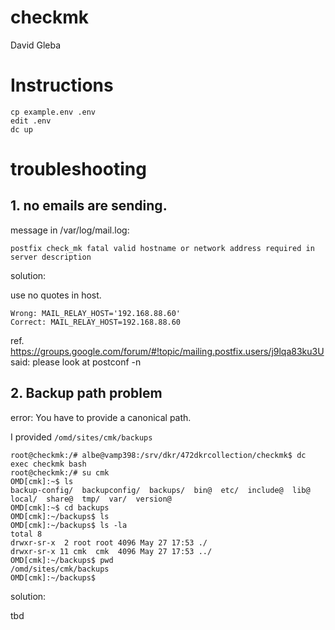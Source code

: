 

# checkmk 

David Gleba


# Instructions

```
cp example.env .env
edit .env
dc up
```


# troubleshooting


##  1. no emails are sending.


message in /var/log/mail.log:
```
postfix check_mk fatal valid hostname or network address required in server description
```

solution:

use no quotes in host.
```
Wrong: MAIL_RELAY_HOST='192.168.88.60'
Correct: MAIL_RELAY_HOST=192.168.88.60
```

ref. 
https://groups.google.com/forum/#!topic/mailing.postfix.users/j9lqa83ku3U  said:  please look at postconf -n



## 2. Backup path problem

error:  You have to provide a canonical path.

I provided `/omd/sites/cmk/backups`

```
root@checkmk:/# albe@vamp398:/srv/dkr/472dkrcollection/checkmk$ dc exec checkmk bash
root@checkmk:/# su cmk
OMD[cmk]:~$ ls
backup-config/  backupconfig/  backups/  bin@  etc/  include@  lib@  local/  share@  tmp/  var/  version@
OMD[cmk]:~$ cd backups
OMD[cmk]:~/backups$ ls
OMD[cmk]:~/backups$ ls -la
total 8
drwxr-sr-x  2 root root 4096 May 27 17:53 ./
drwxr-sr-x 11 cmk  cmk  4096 May 27 17:53 ../
OMD[cmk]:~/backups$ pwd
/omd/sites/cmk/backups
OMD[cmk]:~/backups$
```

solution:

tbd
